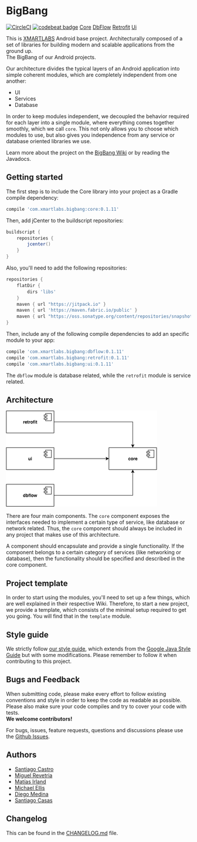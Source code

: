 # BigBang

[![CircleCI](https://circleci.com/gh/xmartlabs/bigbang.svg?style=svg)](https://circleci.com/gh/xmartlabs/Android-Base-Project)
[![codebeat badge](https://codebeat.co/badges/af8770f0-d2bf-47d1-a504-6dee56b99312)](https://codebeat.co/projects/github-com-xmartlabs-android-base-project-master)
[Core](https://api.bintray.com/packages/xmartlabs/Android-Base-Project/Core/images/download.svg)
[DbFlow](https://api.bintray.com/packages/xmartlabs/Android-Base-Project/DbFlow/images/download.svg)
[Retrofit](https://api.bintray.com/packages/xmartlabs/Android-Base-Project/Retrofit/images/download.svg)
[Ui](https://api.bintray.com/packages/xmartlabs/Android-Base-Project/Ui/images/download.svg)


This is [XMARTLABS](https://xmartlabs.com) Android base project. Architecturally composed of a set of libraries for building modern and scalable applications from the ground up.
<br>The BigBang of our Android projects.

Our architecture divides the typical layers of an Android application into simple coherent modules, which are completely independent from one another:
* UI
* Services
* Database

In order to keep modules independent, we decoupled the behavior required for each layer into a single module, where everything comes together smoothly, which we call `core`. This not only allows you to choose which modules to use, but also gives you independence from any service or database oriented libraries we use.

Learn more about the project on the [BigBang Wiki](https://github.com/xmartlabs/bigbang/wiki) or by reading the Javadocs.

## Getting started

The first step is to include the Core library into your project as a Gradle compile dependency:

```groovy
compile 'com.xmartlabs.bigbang:core:0.1.11'
```

Then, add jCenter to the buildscript repositories:

```groovy
buildscript {
    repositories {
        jcenter()
    }
}
```

Also, you'll need to add the following repositories:

```groovy
repositories {
    flatDir {
        dirs 'libs'
    }
    maven { url "https://jitpack.io" }
    maven { url 'https://maven.fabric.io/public' }
    maven { url "https://oss.sonatype.org/content/repositories/snapshots/" }
}
```

Then, include any of the following compile dependencies to add an specific module to your app:
```groovy
compile 'com.xmartlabs.bigbang:dbflow:0.1.11'
compile 'com.xmartlabs.bigbang:retrofit:0.1.11'
compile 'com.xmartlabs.bigbang:ui:0.1.11'
```

The `dbflow` module is database related, while the `retrofit` module is service related.

## Architecture

![Architecture](architecture.png)

There are four main components. The `core` component exposes the 
interfaces needed to implement a certain type of service, like database or network related.
Thus, the `core` component should always be included in any project that makes use of this
architecture.

A component should encapsulate and provide a single functionality. If the component belongs to a certain category of services (like networking or database), then the functionality
should be specified and described in the core component.

## Project template

In order to start using the modules, you'll need to set up a few things, which are well
explained in their respective Wiki. Therefore, to start a new project, we provide a
template, which consists of the minimal setup required to get you going.
You will find that in the `template` module.

## Style guide

We strictly follow [our style guide](https://github.com/xmartlabs/Android-Style-Guide), which extends from the [Google Java Style Guide](http://google.github.io/styleguide/javaguide.html) but with some modifications. Please remember to follow it when contributing to this project.

## Bugs and Feedback

When submitting code, please make every effort to follow existing conventions and style in order to keep the code as readable as possible. Please also make sure your code compiles and try to cover your code with tests.
<br><b>We welcome contributors!</b>

For bugs, issues, feature requests, questions and discussions please use the [Github Issues](https://github.com/xmartlabs/bigbang/issues).

## Authors

* [Santiago Castro](https://github.com/bryant1410)
* [Miguel Revetria](https://github.com/m-revetria)
* [Matías Irland](https://github.com/matir91)
* [Michael Ellis](https://github.com/michaelEllisUy)
* [Diego Medina](https://github.com/diegomedina248)
* [Santiago Casas](https://github.com/chacaa)

## Changelog

This can be found in the [CHANGELOG.md](CHANGELOG.md) file.



